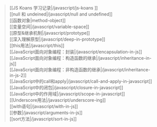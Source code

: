 > [[JS Koans 学习记录|/javascript/js-koans ]]  
[[null 和 undeined|/javascript/null and undefined]]  
[[函数对象|method-object]]  
[[变量空间|/javascript/variable-space]]  
[[原型&继承机制|/javascript/prototype]]  
[[深入理解原型|/javascript/deep-in-prototype]]  
[[this用法|/javascript/this]]  
[[JavaScript面向对象编程：封装|/javascript/encapsulation-in-js]]  
[[JavaScript面向对象编程：构造函数的继承|/javascript/inheritance-in-js]]  
[[JavaScript面向对象编程：非构造函数的继承|/javascript/inheritance-in-js-2]]  
[[JavaScript中的call和apply|/javascript/call-and-apply-in-javascript]]  
[[JavaScript中的闭包|/javascript/closure-in-javascript]]  
[[JavaScript中的作用域|/javascript/scope-in-javascript]]  
[[Underscore用法|/javascript/underscore-ing]]  
[[with语句|/javascript/with-in-js]]   
[[参数|/javascript/arguments-in-js]]  
[[sort方法|/javascript/sort-in-js]]  










